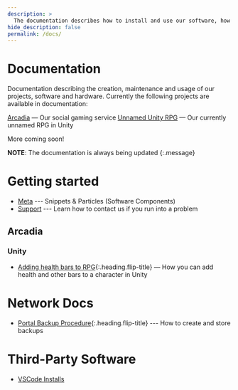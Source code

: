 ```yaml
---
description: >
  The documentation describes how to install and use our software, how to contribute and what our software/hardware does and how it works
hide_description: false
permalink: /docs/
---
```


# Documentation
Documentation describing the creation, maintenance and usage of our projects, software and hardware. Currently the following projects are available in documentation:

[Arcadia](#arcadia) — Our social gaming service
[Unnamed Unity RPG](#Unity) — Our currently unnamed RPG in Unity

More coming soon!

**NOTE**: The documentation is always being updated
{:.message}

# Getting started
* [Meta](http://larbuckle.glitch.me) --- Snippets & Particles (Software Components)
* [Support](/stellarios/support/) --- Learn how to contact us if you run into a problem

## Arcadia
### Unity
* [Adding health bars to RPG]{:.heading.flip-title} — How you can add health and other bars to a character in Unity

# Network Docs
* [Portal Backup Procedure]{:.heading.flip-title} --- How to create and store backups

# Third-Party Software
* [VSCode Installs](/stellarios/docs/vscode/)


[install]: install.md
[upgrade]: upgrade.md
[config]: config.md
[Adding health bars to RPG]: bars.md
[writing]: writing.md
[scripts]: scripts.md
[build]: build.md
[advanced]: advanced.md
[LICENSE]: ../LICENSE.md
[NOTICE]: ../NOTICE.md
[CHANGELOG]: ../CHANGELOG.md
[Portal Backup Procedure]: ../portalbackup.md
